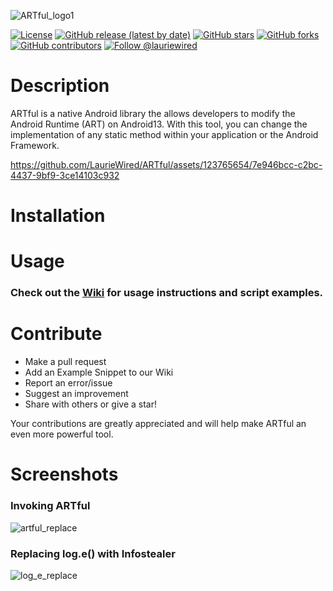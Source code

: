 ![ARTful_logo1](https://github.com/LaurieWired/ARTful/assets/123765654/9fabd5fe-3f4c-46df-a140-963acaece7b8)

[![License](http://img.shields.io/:license-apache-blue.svg)](http://www.apache.org/licenses/LICENSE-2.0.html)
[![GitHub release (latest by date)](https://img.shields.io/github/v/release/LaurieWired/ARTful)](https://github.com/LaurieWired/JADXecute/ARTful)
[![GitHub stars](https://img.shields.io/github/stars/LaurieWired/ARTful)](https://github.com/LaurieWired/JADXecute/stargazers)
[![GitHub forks](https://img.shields.io/github/forks/LaurieWired/ARTful)](https://github.com/LaurieWired/ARTful/network/members)
[![GitHub contributors](https://img.shields.io/github/contributors/LaurieWired/ARTful)](https://github.com/LaurieWired/ARTful/graphs/contributors)
[![Follow @lauriewired](https://img.shields.io/twitter/follow/lauriewired?style=social)](https://twitter.com/lauriewired)

# Description
ARTful is a native Android library the allows developers to modify the Android Runtime (ART) on Android13. With this tool, you can change the implementation of any static method within your application or the Android Framework.

https://github.com/LaurieWired/ARTful/assets/123765654/7e946bcc-c2bc-4437-9bf9-3ce14103c932

# Installation



# Usage

### Check out the **[Wiki](https://github.com/LaurieWired/ARTful/wiki/Usage)** for usage instructions and script examples.


# Contribute
- Make a pull request
- Add an Example Snippet to our Wiki
- Report an error/issue
- Suggest an improvement
- Share with others or give a star!

Your contributions are greatly appreciated and will help make ARTful an even more powerful tool.

# Screenshots

### Invoking ARTful
![artful_replace](https://github.com/LaurieWired/ARTful/assets/123765654/b4d10196-b264-4adb-bda4-7859ee450e0c)

### Replacing log.e() with Infostealer
![log_e_replace](https://github.com/LaurieWired/ARTful/assets/123765654/0e270355-229a-4ee2-8582-805027fef7fc)

